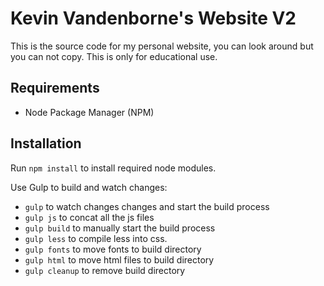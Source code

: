 # Kevin Vandenborne's Website V2

This is the source code for my personal website, you can look around but you can not copy. This is only for educational use.

## Requirements

- Node Package Manager (NPM)

## Installation

Run `npm install` to install required node modules.

Use Gulp to build and watch changes:

- `gulp` to watch changes changes and start the build process
- `gulp js` to concat all the js files
- `gulp build` to manually start the build process
- `gulp less` to compile less into css.
- `gulp fonts` to move fonts to build directory
- `gulp html` to move html files to build directory
- `gulp cleanup` to remove build directory

